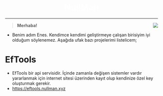 <h1 align="center" style="color:#fff">NullMan</h1>
<hr> 
<img align="right" src="https://github-readme-stats.vercel.app/api/top-langs/?username=NulIMan&theme=dark&show_icons=true" />

> **Merhaba!**

- Benim adım Enes. Kendimce kendimi geliştirmeye çalışan birisiyim iyi olduğum söylenemez. Aşağıda ufak bazı projelerimi listelicem;

# EfTools

- EfTools bir api servisidir. İçinde zamanla değişen sistemler vardır yararlanmak için internet sitesi üzerinden kayıt olup kendinize özel key oluşturmak gerekir.
- https://eftools.nullman.xyz
